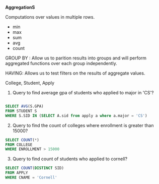 **AggregationS**

Computations over values in multiple rows.

- min
- max
- sum
- avg
- count

GROUP BY : Allow us to parition results into groups and will perform aggregated functions over each group independently.

HAVING: Allows us to test filters on the results of aggregate values.


College, Student, Apply


1. Query to find average gpa of students who applied to major in 'CS'?

```sql

SELECT AVG(S.GPA)
FROM STUDENT S
WHERE S.SID IN (SELECT A.sid from apply a where a.major = 'CS')

```

2. Query to find the count of colleges where enrollment is greater than 15000?

```sql
SELECT COUNT(*)
FROM COLLEGE
WHERE ENROLLMENT > 15000
```

3. Query to find count of students who applied to cornell?

```sql
SELECT COUNT(DISTINCT SID)
FROM APPLY
WHERE CNAME = 'Cornell'
```

